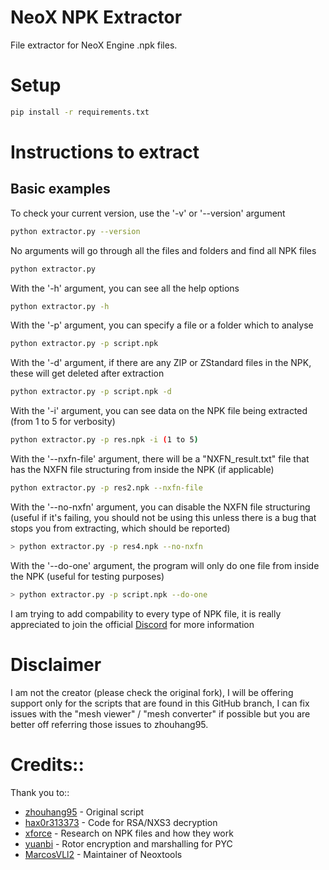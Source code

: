 # NeoX NPK Extractor

File extractor for NeoX Engine .npk files.

# Setup
```bash
pip install -r requirements.txt
```

# Instructions to extract
## Basic examples

To check your current version, use the '-v' or '--version' argument<br>
```bash
python extractor.py --version
```

No arguments will go through all the files and folders and find all NPK files<br>
```bash
python extractor.py
```

With the '-h' argument, you can see all the help options<br>
```bash
python extractor.py -h
```

With the '-p' argument, you can specify a file or a folder which to analyse<br>
```bash
python extractor.py -p script.npk
```

With the '-d' argument, if there are any ZIP or ZStandard files in the NPK, these will get deleted after extraction<br>
```bash
python extractor.py -p script.npk -d
```

With the '-i' argument, you can see data on the NPK file being extracted (from 1 to 5 for verbosity)<br>
```bash
python extractor.py -p res.npk -i (1 to 5)
```

With the '--nxfn-file' argument, there will be a "NXFN_result.txt" file that has the NXFN file structuring from inside the NPK (if applicable)<br>
```bash
python extractor.py -p res2.npk --nxfn-file
```

With the '--no-nxfn' argument, you can disable the NXFN file structuring (useful if it's failing, you should not be using this unless there is a bug that stops you from extracting, which should be reported)<br>
```bash
> python extractor.py -p res4.npk --no-nxfn
``` 

With the '--do-one' argument, the program will only do one file from inside the NPK (useful for testing purposes)<br>
```bash
> python extractor.py -p script.npk --do-one
```

I am trying to add compability to every type of NPK file, it is really appreciated to join the official [Discord](https://discord.gg/eedXVqzmfn) for more information <br>

# Disclaimer
I am not the creator (please check the original fork), I will be offering support only for the scripts that are found in this GitHub branch, I can fix issues with the "mesh viewer" / "mesh converter" if possible but you are better off referring those issues to zhouhang95.<br>

# Credits::

Thank you to::
* [zhouhang95](https://github.com/zhouhang95/neox_tools) - Original script
* [hax0r313373](https://github.com/hax0r31337/denpk2) - Code for RSA/NXS3 decryption
* [xforce](https://github.com/xforce/neox-tools) - Research on NPK files and how they work
* [yuanbi](https://github.com/yuanbi/NeteaseUnpackTools) - Rotor encryption and marshalling for PYC
* [MarcosVLl2](https://github.com/MarcosVLl2/neox_tools) - Maintainer of Neoxtools

